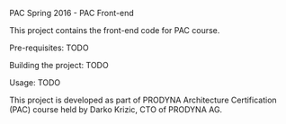 PAC Spring 2016 - PAC Front-end

This project contains the front-end code for PAC course.

Pre-requisites:
TODO

Building the project:
TODO

Usage:
TODO

This project is developed as part of PRODYNA Architecture Certification (PAC) course held by Darko Krizic, CTO of PRODYNA AG.